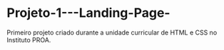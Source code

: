 # Projeto-1---Landing-Page-
Primeiro projeto criado durante a unidade curricular de HTML e CSS no Instituto PROA.

